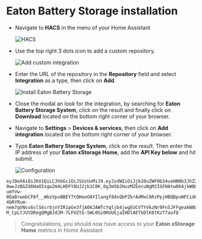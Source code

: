 # Eaton Battery Storage installation

- Navigate to **HACS** in the menu of your Home Assistant

    ![HACS](https://raw.githubusercontent.com/myearth-ch/home_assistant_eaton_xstorage_home/refs/heads/main/images/hacs-menu-link.png "Click on HACS")

- Use the top right 3 dots icon to add a custom repository.

    ![Add custom integration](https://raw.githubusercontent.com/myearth-ch/home_assistant_eaton_xstorage_home/refs/heads/main/images/hacs-link-custom-repository.png "Add custom integration")

- Enter the URL of the repository in the **Repository** field and select **Integration** as a type, then click on **Add**.

    ![Install Eaton Battery Storage](https://raw.githubusercontent.com/myearth-ch/home_assistant_eaton_xstorage_home/refs/heads/main/images/hacs-set-custom-repository.png "Install Eaton Battery Storage")

- Close the modal an look for the integration, by searching for **Eaton Battery Storage System**, click on the result and finally click on **Download** located on the bottom right corner of your browser.

- Navigate to **Settings** > **Devices & services**, then click on **Add integration** located on the bottom right corner of your browser.
- Type **Eaton Battery Storage System**, click on the result. Then enter the IP address of your **Eaton xStorage Home**, add the **API Key below** and hit submit.

    ![Configuration](https://raw.githubusercontent.com/myearth-ch/home_assistant_eaton_xstorage_home/refs/heads/main/images/integration-configuration.png "Configure the xStorage Home IP Address and API Key")

```
eyJ0eXAiOiJKV1QiLCJhbGciOiJSUzUxMiJ9.eyJzdWIiOiJjb20uZWF0b24ueHN0b3JhZ2VIb21lIiwiY29tLnhzdG9yYWdlaG9tZS9zY28iOiJCQVNJQyIsImNvbS54c3RvcmFnZWhvbWUvY2lkIjoiNzNhZmRiNGRlODUwYjViMGY4YmIzZGQxNmVlNzMxNmY4YjkzZmJkZTUyNDMwY2YwZDhmODI5Yzc1NzdlIiwiaXNzIjoiaHR0cHM6Ly94c3RvcmFnZWhvbWUuY29tLyIsImNvbS54c3RvcmFnZWhvbWUvb3JnIjoiRWF0b24iLCJleHAiOjIwNjU2NTE3NzEsImlhdCI6MTc1MDA4MjI1MX0.ywwTNW1ofG9AMBWgQYsxXMV4lI_qFoOqyNSMIMg2o9lKWEgiW9Y4_I6pzZzwX5tJn9l7NsaF305JtK5IzuEZOuA1l_Ck0_8IxgS7YdXZROdK6QTh2qBp2PIMY68hFV5kejqoD3ZQThtzK9CHy07NSurNaCpMVtgAqQsFZc_Iwu7CbczeDb0KqPk4bJErdNaVXCw3YqsMAoz7Jp2L1AG26-0wwJzBGZd6HaOIxgw2m4LHDFY8UJ2jb1C0K_0g3m5b2HuzMZEecuNgM2IGFHAtw064jkWQUdrTKxdWgkKEq7DJhpeyBCNqUhBgYnk4YQEG_dYzSN8qN4SYxZC9tTH7TSqR-umYVw-0DaBrwobCF6f__WbzVpxBBEY7tQHeoOAYIlangf8dsQbPZkrAdMxC6RzPpjHBQBpvWFCid6bFcpSnNIaVnCCYvPClSs4p0BTBTmAdMMBq7f0SDBh52y9I90pqmX3PtQNzIWWcQTfe26lbTXubKVVY-4bRYRum-nem7qVNss6slS6crbjnYIR1pGe3fjA6KJAWTcYqljb4jwgEUCVTYVkzNr9Fn5JFFgeakW8U3cfWre6pMNLprQn_mRLLbiZQZjikK69O8bP1aC-M_CpLtJUtDRegQMgBJdJM-7LFUZtG-SWL0Gi0RUUGjaIHDlAETkDlK8tKzT7aufQ
```

> Congratulations, you should now have access to your **Eaton xStorage Home** metrics in Home Assistant